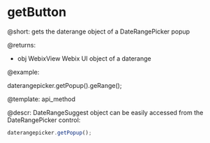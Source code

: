 getButton
=============
 

@short: gets the daterange object of a DateRangePicker popup
	
@returns: 
- obj       WebixView       Webix UI object of a daterange

@example:

daterangepicker.getPopup().geRange();


@template:	api_method

@descr:
DateRangeSuggest object can be easily accessed from the DateRangePicker control:

~~~js
daterangepicker.getPopup();
~~~